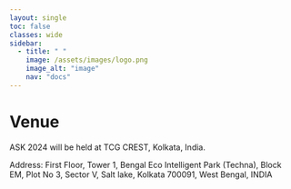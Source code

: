 ```yaml
---
layout: single
toc: false
classes: wide
sidebar:  
  - title: " "   
    image: /assets/images/logo.png
    image_alt: "image"
    nav: "docs"
---
```


# Venue

ASK 2024 will be held at TCG CREST, Kolkata, India.

Address: First Floor, Tower 1, Bengal Eco Intelligent Park (Techna), Block EM, Plot No 3, Sector V, Salt lake, Kolkata 700091, West Bengal, INDIA
<!--<iframe src="https://www.google.com/maps/place/TCG+CREST/@22.5752133,88.4248596,17z/data=!3m1!4b1!4m6!3m5!1s0x3a0275bb4df8a60f:0xa670b71f841df6aa!8m2!3d22.5752084!4d88.4274345!16s%2Fg%2F11jpn3q9mt?entry=ttu">
</iframe>-->
